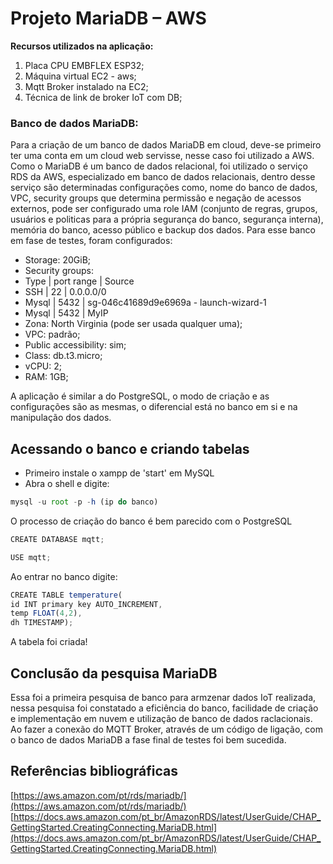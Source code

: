 # Projeto MariaDB – AWS

**Recursos utilizados na aplicação:**

1. Placa CPU EMBFLEX ESP32;
2. Máquina virtual EC2 - aws;
3. Mqtt Broker instalado na EC2;
4. Técnica de link de broker IoT com DB;

### Banco de dados MariaDB:

Para a criação de um banco de dados MariaDB em cloud, deve-se primeiro ter uma conta em um cloud web servisse, nesse caso foi utilizado a AWS.
Como o MariaDB é um banco de dados relacional, foi utilizado o serviço RDS da AWS, especializado em banco de dados relacionais, dentro desse serviço são determinadas configurações como, nome do banco de dados, VPC, security groups que determina permissão e negação de acessos externos, pode ser configurado uma role IAM (conjunto de regras, grupos, usuários e politicas para a própria segurança do banco, segurança interna), memória do banco, acesso público e backup dos dados. Para esse banco em fase de testes, foram configurados:

- Storage: 20GiB;
- Security groups:
- Type | port range | Source
- SSH | 22 | 0.0.0.0/0
- Mysql | 5432 | sg-046c41689d9e6969a - launch-wizard-1
- Mysql | 5432 | MyIP
- Zona: North Virginia (pode ser usada qualquer uma);
- VPC: padrão;
- Public accessibility: sim;
- Class: db.t3.micro;
- vCPU: 2;
- RAM: 1GB;

A aplicação é similar a do PostgreSQL, o modo de criação e as configurações são as mesmas, o diferencial está no banco em si e na manipulação dos dados.

## Acessando o banco e criando tabelas

- Primeiro instale o xampp de 'start' em MySQL
- Abra o shell e digite:

```js
mysql -u root -p -h (ip do banco)
```

O processo de criação do banco é bem parecido com o PostgreSQL

```js
CREATE DATABASE mqtt;
```

```js
USE mqtt;
```

Ao entrar no banco digite:

```js
CREATE TABLE temperature(
id INT primary key AUTO_INCREMENT,
temp FLOAT(4,2),
dh TIMESTAMP);
```

A tabela foi criada!

## Conclusão da pesquisa MariaDB

Essa foi a primeira pesquisa de banco para armzenar dados IoT realizada, nessa pesquisa foi constatado a eficiência do banco, facilidade de criação e implementação em nuvem e utilização de banco de dados raclacionais.
Ao fazer a conexão do MQTT Broker, através de um código de ligação, com o banco de dados MariaDB a fase final de testes foi bem sucedida.

## Referências bibliográficas

[https://aws.amazon.com/pt/rds/mariadb/](https://aws.amazon.com/pt/rds/mariadb/)  
[https://docs.aws.amazon.com/pt_br/AmazonRDS/latest/UserGuide/CHAP_GettingStarted.CreatingConnecting.MariaDB.html](https://docs.aws.amazon.com/pt_br/AmazonRDS/latest/UserGuide/CHAP_GettingStarted.CreatingConnecting.MariaDB.html)
